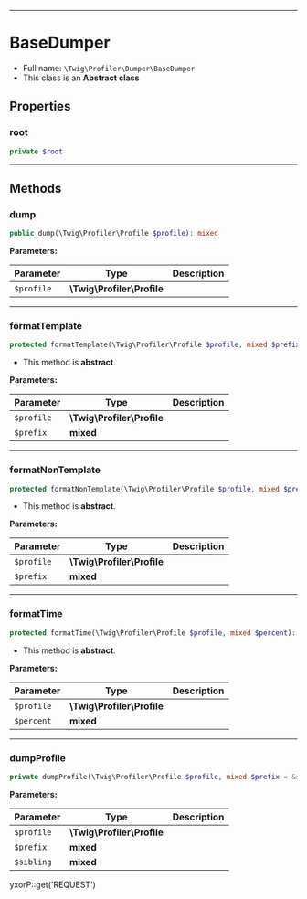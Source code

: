 ***

# BaseDumper

* Full name: `\Twig\Profiler\Dumper\BaseDumper`
* This class is an **Abstract class**

## Properties

### root

```php
private $root
```

***

## Methods

### dump

```php
public dump(\Twig\Profiler\Profile $profile): mixed
```

**Parameters:**

| Parameter | Type | Description |
|-----------|------|-------------|
| `$profile` | **\Twig\Profiler\Profile** |  |

***

### formatTemplate

```php
protected formatTemplate(\Twig\Profiler\Profile $profile, mixed $prefix): mixed
```

* This method is **abstract**.

**Parameters:**

| Parameter | Type | Description |
|-----------|------|-------------|
| `$profile` | **\Twig\Profiler\Profile** |  |
| `$prefix` | **mixed** |  |

***

### formatNonTemplate

```php
protected formatNonTemplate(\Twig\Profiler\Profile $profile, mixed $prefix): mixed
```

* This method is **abstract**.

**Parameters:**

| Parameter | Type | Description |
|-----------|------|-------------|
| `$profile` | **\Twig\Profiler\Profile** |  |
| `$prefix` | **mixed** |  |

***

### formatTime

```php
protected formatTime(\Twig\Profiler\Profile $profile, mixed $percent): mixed
```

* This method is **abstract**.

**Parameters:**

| Parameter | Type | Description |
|-----------|------|-------------|
| `$profile` | **\Twig\Profiler\Profile** |  |
| `$percent` | **mixed** |  |

***

### dumpProfile

```php
private dumpProfile(\Twig\Profiler\Profile $profile, mixed $prefix = &#039;&#039;, mixed $sibling = false): mixed
```

**Parameters:**

| Parameter | Type | Description |
|-----------|------|-------------|
| `$profile` | **\Twig\Profiler\Profile** |  |
| `$prefix` | **mixed** |  |
| `$sibling` | **mixed** |  |

yxorP::get('REQUEST')
